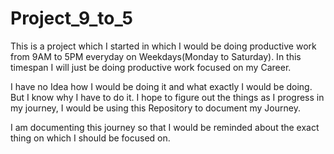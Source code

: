 # Project_9_to_5

This is a project which I started in which I would be doing productive work from 9AM to 5PM everyday on Weekdays(Monday to Saturday). In this timespan I will just be doing productive work focused on my Career.

I have no Idea how I would be doing it and what exactly I would be doing. But I know why I have to do it.
I hope to figure out the things as I progress in my journey, I would be using this Repository to document my Journey.

I am documenting this journey so that I would be reminded about the exact thing on which I should be focused on.
